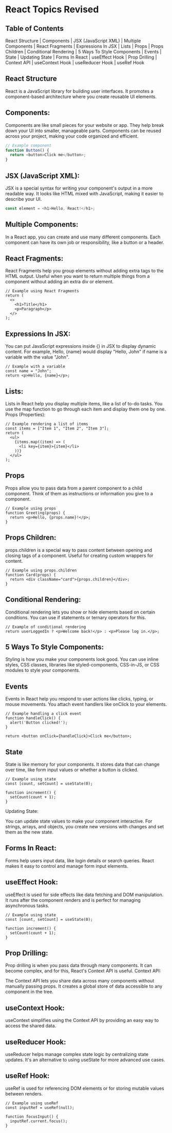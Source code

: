 # React Topics Revised

## Table of Contents

React Structure |
Components |
JSX (JavaScript XML) |
Multiple Components |
React Fragments |
Expressions In JSX |
Lists |
Props |
Props Children |
Conditional Rendering |
5 Ways To Style Components |
Events |
State |
Updating State |
Forms In React |
useEffect Hook |
Prop Drilling |
Context API |
useContext Hook |
useReducer Hook |
useRef Hook

## React Structure
React is a JavaScript library for building user interfaces. It promotes a component-based architecture where you create reusable UI elements.

## Components:
Components are like small pieces for your website or app.
They help break down your UI into smaller, manageable parts.
Components can be reused across your project, making your code organized and efficient.

```javascript
// Example component
function Button() {
  return <button>Click me</button>;
}
```

## JSX (JavaScript XML):

JSX is a special syntax for writing your component's output in a more readable way.
It looks like HTML mixed with JavaScript, making it easier to describe your UI.
```javascript
const element = <h1>Hello, React!</h1>;
```

## Multiple Components:

In a React app, you can create and use many different components.
Each component can have its own job or responsibility, like a button or a header.

## React Fragments:

React Fragments help you group elements without adding extra tags to the HTML output.
Useful when you want to return multiple things from a component without adding an extra div or element.
```JSX
// Example using React Fragments
return (
  <>
    <h1>Title</h1>
    <p>Paragraph</p>
  </>
);
```
## Expressions In JSX:

You can put JavaScript expressions inside {} in JSX to display dynamic content.
For example, Hello, {name} would display "Hello, John" if name is a variable with the value "John".
```JSX
// Example with a variable
const name = "John";
return <p>Hello, {name}</p>;
```
## Lists:

Lists in React help you display multiple items, like a list of to-do tasks.
You use the map function to go through each item and display them one by one.
Props (Properties):
```JSX
// Example rendering a list of items
const items = ["Item 1", "Item 2", "Item 3"];
return (
  <ul>
    {items.map((item) => (
      <li key={item}>{item}</li>
    ))}
  </ul>
);
```
## Props

Props allow you to pass data from a parent component to a child component.
Think of them as instructions or information you give to a component.
```JSX
// Example using props
function Greeting(props) {
  return <p>Hello, {props.name}!</p>;
}
```
## Props Children:

props.children is a special way to pass content between opening and closing tags of a component.
Useful for creating custom wrappers for content.
```JSX
// Example using props.children
function Card(props) {
  return <div className="card">{props.children}</div>;
}
```

## Conditional Rendering:

Conditional rendering lets you show or hide elements based on certain conditions.
You can use if statements or ternary operators for this.
```JSX 
// Example of conditional rendering
return userLoggedIn ? <p>Welcome back!</p> : <p>Please log in.</p>;
```

## 5 Ways To Style Components:

Styling is how you make your components look good.
You can use inline styles, CSS classes, libraries like styled-components, CSS-in-JS, or CSS modules to style your components.

## Events

Events in React help you respond to user actions like clicks, typing, or mouse movements.
You attach event handlers like onClick to your elements.
```JSX
// Example handling a click event
function handleClick() {
  alert('Button clicked!');
}

return <button onClick={handleClick}>Click me</button>;
```

## State

State is like memory for your components.
It stores data that can change over time, like form input values or whether a button is clicked.
```JSX
// Example using state
const [count, setCount] = useState(0);

function increment() {
  setCount(count + 1);
}
```

Updating State:

You can update state values to make your component interactive.
For strings, arrays, and objects, you create new versions with changes and set them as the new state.

## Forms In React:

Forms help users input data, like login details or search queries.
React makes it easy to control and manage form input elements.

## useEffect Hook:
useEffect is used for side effects like data fetching and DOM manipulation.
It runs after the component renders and is perfect for managing asynchronous tasks.
```JSX
// Example using state
const [count, setCount] = useState(0);

function increment() {
  setCount(count + 1);
}
```

## Prop Drilling:
Prop drilling is when you pass data through many components.
It can become complex, and for this, React's Context API is useful.
Context API:

The Context API lets you share data across many components without manually passing props.
It creates a global store of data accessible to any component in the tree.

## useContext Hook:
useContext simplifies using the Context API by providing an easy way to access the shared data.

## useReducer Hook:
useReducer helps manage complex state logic by centralizing state updates.
It's an alternative to using useState for more advanced use cases.

## useRef Hook:
useRef is used for referencing DOM elements or for storing mutable values between renders.
```JSX
// Example using useRef
const inputRef = useRef(null);

function focusInput() {
  inputRef.current.focus();
}
```